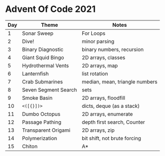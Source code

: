 # Advent Of Code 2021

Day | Theme | Notes
----|-------|-------
1   |Sonar Sweep| For Loops
2   | Dive!     | minor parsing
3   |Binary Diagnostic|binary numbers, recursion
4   |Giant Squid Bingo| 2D arrays, classes
5   |Hydrothermal Vents|2D arrays, map
6   |Lanternfish|list rotation
7   |Crab Submarines|median, mean, triangle numbers
8   |Seven Segment Search|sets
9   |Smoke Basin|2D arrays, floodfill
10  |`<([{}])>`|dicts, deque (as a stack)
11  |Dumbo Octopus|2D arrays, enumerate
12  |Passage Pathing|depth first search, Counter
13  |Transparent Origami| 2D arrays, zip
14  |Polymerization|bit shift, not brute forcing
15  |Chiton|A*
